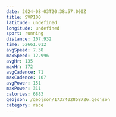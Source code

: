 ```yaml
---
date: 2024-08-03T20:38:57.000Z
title: SVP100
latitude: undefined
longitude: undefined
sport: running
distance: 107.932
time: 52661.012
avgSpeed: 7.38
maxSpeed: 12.996
avgHr: 135
maxHr: 172
avgCadence: 71
maxCadence: 107
avgPower: 151
maxPower: 311
calories: 6883
geojson: /geojson/1737402858726.geojson
category: race
---
```


